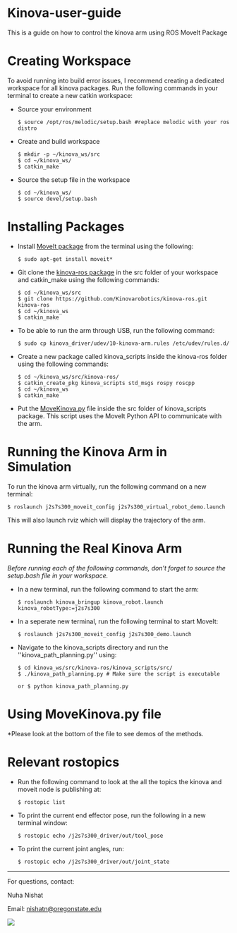 # Kinova-user-guide
This is a guide on how to control the kinova arm using ROS MoveIt Package


# Creating Workspace

To avoid running into build error issues, I recommend creating a dedicated workspace for all kinova packages. Run the following commands in your terminal to create a new catkin workspace:

* Source your environment


      $ source /opt/ros/melodic/setup.bash #replace melodic with your ros distro



* Create and build workspace


      $ mkdir -p ~/kinova_ws/src
      $ cd ~/kinova_ws/
      $ catkin_make


* Source the setup file in the workspace


      $ cd ~/kinova_ws/
      $ source devel/setup.bash


# Installing Packages

* Install [MoveIt package](https://moveit.ros.org/)  from the terminal using the following:

      $ sudo apt-get install moveit*


* Git clone the [kinova-ros package](https://github.com/Kinovarobotics/kinova-ros/blob/master/README.md) in the src folder of your workspace and catkin_make using the following commands:


      $ cd ~/kinova_ws/src
      $ git clone https://github.com/Kinovarobotics/kinova-ros.git kinova-ros
      $ cd ~/kinova_ws
      $ catkin_make


* To be able to run the arm through USB, run the following command:


      $ sudo cp kinova_driver/udev/10-kinova-arm.rules /etc/udev/rules.d/

* Create a new package called kinova_scripts inside the kinova-ros folder using the following commands:


      $ cd ~/kinova_ws/src/kinova-ros/
      $ catkin_create_pkg kinova_scripts std_msgs rospy roscpp
      $ cd ~/kinova_ws
      $ catkin_make

* Put the [MoveKinova.py](https://drive.google.com/open?id=1pvvcQMwMY1uACKpUQSM-u-eN--IOXOdO) file inside the src folder of kinova_scripts package. This script uses the MoveIt Python API to communicate with the arm. 


# Running the Kinova Arm in Simulation

To run the kinova arm virtually,  run the following command on a new terminal:


    $ roslaunch j2s7s300_moveit_config j2s7s300_virtual_robot_demo.launch


This will also launch rviz which will display the trajectory of the arm.


# Running the Real Kinova Arm

*Before running each of the following commands, don’t forget to source the setup.bash file in your workspace.*

* In a new terminal, run the following command to start the arm:


      $ roslaunch kinova_bringup kinova_robot.launch kinova_robotType:=j2s7s300


* In a seperate new terminal, run the following terminal to start MoveIt:


      $ roslaunch j2s7s300_moveit_config j2s7s300_demo.launch 


* Navigate to the kinova_scripts directory and run the ''kinova_path_planning.py'' using:


      $ cd kinova_ws/src/kinova-ros/kinova_scripts/src/
      $ ./kinova_path_planning.py # Make sure the script is executable

      or $ python kinova_path_planning.py

 

# Using MoveKinova.py file
*Please look at the bottom of the file to see demos of the methods.

# Relevant rostopics

* Run the following command to look at the all the topics the kinova and moveit node is publishing at:


      $ rostopic list


* To print the current end effector pose, run the following in a new terminal window:


      $ rostopic echo /j2s7s300_driver/out/tool_pose


* To print the current joint angles, run:


      $ rostopic echo /j2s7s300_driver/out/joint_state


----
For questions, contact:

Nuha Nishat

Email: nishatn@oregonstate.edu


![](https://i.imgflip.com/3volxw.jpg)
